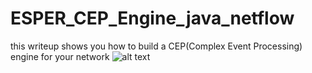 # ESPER_CEP_Engine_java_netflow
this writeup shows you how to build a CEP(Complex Event Processing) engine for your network
![alt text](https://raw.githubusercontent.com/Alikhoshkholgh/ESPER_CEP_Engine_java_netflow/ee524eff563bdeee4ef1dc8b35e40a4dd9ea6129/CEP%20engine%20based%20on%20esper.jpeg)

